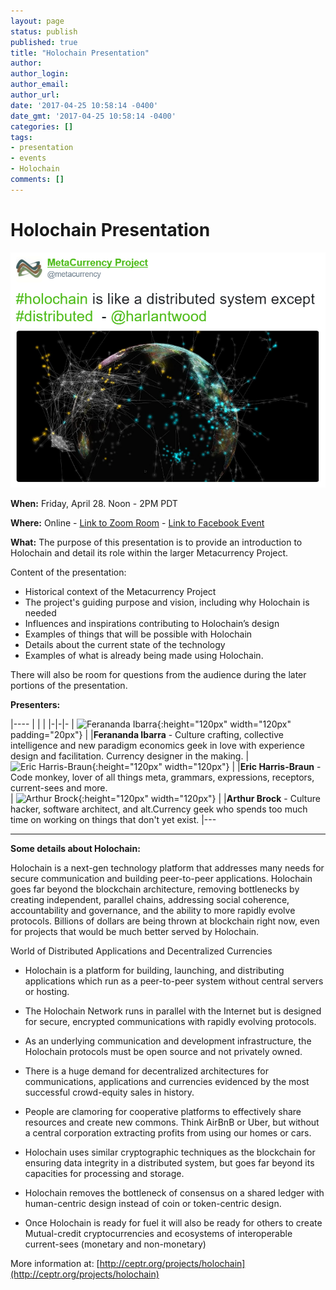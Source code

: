 ```yaml
---
layout: page
status: publish
published: true
title: "Holochain Presentation"
author:
author_login:
author_email:
author_url:
date: '2017-04-25 10:58:14 -0400'
date_gmt: '2017-04-25 10:58:14 -0400'
categories: []
tags:
- presentation
- events
- Holochain
comments: []
---
```

# Holochain Presentation
<img class="fit responsive" src="/images/distributed-except-distributed.png">

**When:** Friday, April 28. Noon - 2PM PDT

**Where:** Online - [Link to Zoom Room](https://zoom.us/j/2094718416) - [Link to Facebook Event](https://www.facebook.com/events/1883517225263014/)

**What:** The purpose of this presentation is to provide an introduction to Holochain and detail its role within the larger Metacurrency Project.

Content of the presentation:
- Historical context of the Metacurrency Project
- The project's guiding purpose and vision, including why Holochain is needed
- Influences and inspirations contributing to Holochain’s design
- Examples of things that will be possible with Holochain
- Details about the current state of the technology
- Examples of what is already being made using Holochain.

There will also be room for questions from the audience during the later portions of the presentation.

**Presenters:**  

|----
| | |
|-|-|-
| ![Ferananda Ibarra](https://2.gravatar.com/avatar/5c6837364bbd336134a9922739365b6e?s=180&r=g){:height="120px" width="120px" padding="20px"} |  |**Ferananda Ibarra** - Culture crafting, collective intelligence and new paradigm economics geek in love with experience design and facilitation. Currency designer in the making.
| ![Eric Harris-Braun](https://0.gravatar.com/avatar/944fd287e806faa3cf79519f6242c07d?s=180&r=g){:height="120px" width="120px"} |  |**Eric Harris-Braun** - Code monkey, lover of all things meta, grammars, expressions, receptors, current-sees and more.  
| ![Arthur Brock](https://1.gravatar.com/avatar/428b76e441cff57668fbbc2d9d20a38f?s=180&r=g){:height="120px" width="120px"} |  |**Arthur Brock** - Culture hacker, software architect, and alt.Currency geek who spends too much time on working on things that don't yet exist.
|---  

  ***  

  **Some details about Holochain:**

Holochain is a next-gen technology platform that addresses many needs for secure communication and building peer-to-peer applications. Holochain goes far beyond the blockchain architecture, removing bottlenecks by creating independent, parallel chains, addressing social coherence, accountability and governance, and the ability to more rapidly evolve protocols. Billions of dollars are being thrown at blockchain right now, even for projects that would be much better served by Holochain.

World of Distributed Applications and Decentralized Currencies

- Holochain is a platform for building, launching, and distributing applications which run as a peer-to-peer system without central servers or hosting.

- The Holochain Network runs in parallel with the Internet but is designed for secure, encrypted communications with rapidly evolving protocols.

- As an underlying communication and development infrastructure, the Holochain protocols must be open source and not privately owned.

- There is a huge demand for decentralized architectures for communications, applications and currencies evidenced by the most successful crowd-equity sales in history.

- People are clamoring for cooperative platforms to effectively share resources and create new commons. Think AirBnB or Uber, but without a central corporation extracting profits from using our homes or cars.

- Holochain uses similar cryptographic techniques as the blockchain for ensuring data integrity in a distributed system, but goes far beyond its capacities for processing and storage.

- Holochain removes the bottleneck of consensus on a shared ledger with human-centric design instead of coin or token-centric design.

- Once Holochain is ready for fuel it will also be ready for others to create Mutual-credit cryptocurrencies and ecosystems of interoperable current-sees (monetary and non-monetary)

More information at: [http://ceptr.org/projects/holochain](http://ceptr.org/projects/holochain)
